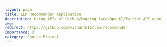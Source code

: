 ```yaml
---
layout: page
title: LLM Recommender Application
description: Using APIs of Github/Hugging face/OpenAI/Twitter API generated structure DB with text embedding for recommending the appropriate LLM for the user prompt using vectore search
img: 
redirect: https://github.com/vishanth10/llm-recommender
importance: 3
category: Course Project
---
```



